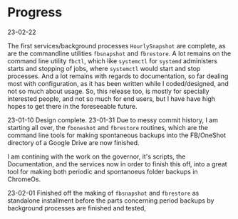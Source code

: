 Progress
=======

23-02-22 

The first services/background processes `HourlySnapshot` are
complete, as are the commandline utilities `fbsnapshot` and
`fbrestore`. A lot remains on the command line utility
`fbctl`, which like `systemctl` for `systemd` administers
starts and stopping of jobs, where `systemctl` would start
and stop processes. And a lot remains with regards to
documentation, so far dealing most with configuration, as it
has been written while I coded/designed, and not so much
about usage. So, this release too, is mostly for specially
interested people, and not so much for end users, but I have
have high hopes to get there in the foreseeable future.


23-01-10 Design complete.
23-01-31 Due to messy commit history, I am starting all
over, the `fboneshot` and `fbrestore` routines, which are
the command line tools for making spontaneous backups into
the FB/OneShot directory of a Google Drive are now finished.

I am contining with the work on the governor, it's scripts,
the Documentation,  and the services now in order to finish
this off, into a great tool for making both periodic and
spontanoeus folder backups in ChromeOs.

23-02-01 Finished off the making  of `fbsnapshot` and
`fbrestore` as  standalone installment before the parts
concerning period backups by background processes are
finished and tested, 
